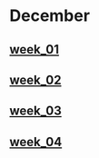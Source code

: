# December <!-- markmap: foldAll -->
## [week_01](week_01/week_01.html)
## [week_02](week_02/week_02.html)
## [week_03](week_03/week_03.html)
## [week_04](week_04/week_04.html)

